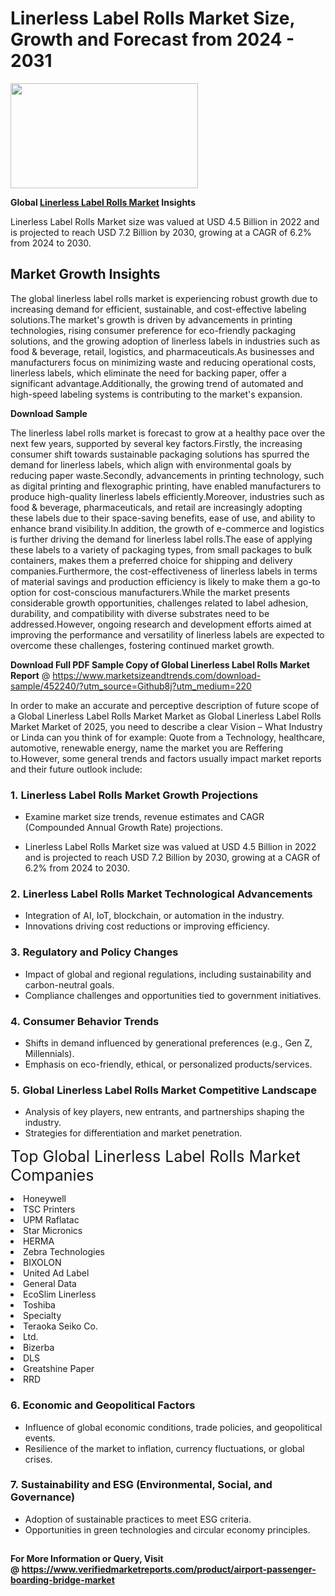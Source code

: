 <H1>Linerless Label Rolls Market Size, Growth and Forecast from 2024 - 2031</H1><img class="aligncenter size-medium wp-image-584254" src="https://thirdeyenews.in/wp-content/uploads/2024/09/Global-Market-Research-300x168.jpeg" alt="" width="300" height="168" /><p><strong>Global&nbsp;<a href="https://www.marketsizeandtrends.com/download-sample/452240/?utm_source=Github8j?utm_medium=220">Linerless Label Rolls Market</a> Insights</strong></p><p>Linerless Label Rolls Market size was valued at USD 4.5 Billion in 2022 and is projected to reach USD 7.2 Billion by 2030, growing at a CAGR of 6.2% from 2024 to 2030.</p><p><h2>Market Growth Insights</h2> <p>The global linerless label rolls market is experiencing robust growth due to increasing demand for efficient, sustainable, and cost-effective labeling solutions.The market's growth is driven by advancements in printing technologies, rising consumer preference for eco-friendly packaging solutions, and the growing adoption of linerless labels in industries such as food & beverage, retail, logistics, and pharmaceuticals.As businesses and manufacturers focus on minimizing waste and reducing operational costs, linerless labels, which eliminate the need for backing paper, offer a significant advantage.Additionally, the growing trend of automated and high-speed labeling systems is contributing to the market's expansion.</p> <p><strong>Download Sample</strong></p> <p>The linerless label rolls market is forecast to grow at a healthy pace over the next few years, supported by several key factors.Firstly, the increasing consumer shift towards sustainable packaging solutions has spurred the demand for linerless labels, which align with environmental goals by reducing paper waste.Secondly, advancements in printing technology, such as digital printing and flexographic printing, have enabled manufacturers to produce high-quality linerless labels efficiently.Moreover, industries such as food & beverage, pharmaceuticals, and retail are increasingly adopting these labels due to their space-saving benefits, ease of use, and ability to enhance brand visibility.In addition, the growth of e-commerce and logistics is further driving the demand for linerless label rolls.The ease of applying these labels to a variety of packaging types, from small packages to bulk containers, makes them a preferred choice for shipping and delivery companies.Furthermore, the cost-effectiveness of linerless labels in terms of material savings and production efficiency is likely to make them a go-to option for cost-conscious manufacturers.While the market presents considerable growth opportunities, challenges related to label adhesion, durability, and compatibility with diverse substrates need to be addressed.However, ongoing research and development efforts aimed at improving the performance and versatility of linerless labels are expected to overcome these challenges, fostering continued market growth.<p><span class=""><strong>Download Full PDF Sample Copy of Global Linerless Label Rolls Market Report</strong> @ <a href="https://www.marketsizeandtrends.com/download-sample/452240/?utm_source=Github8j?utm_medium=220" target="_blank">https://www.marketsizeandtrends.com/download-sample/452240/?utm_source=Github8j?utm_medium=220</a></span></p><p>In order to make an accurate and perceptive description of future scope of a Global&nbsp;Linerless Label Rolls Market Market as Global&nbsp;Linerless Label Rolls Market Market of 2025, you need to describe a clear Vision &ndash; What Industry or Linda can you think of for example: Quote from a Technology, healthcare, automotive, renewable energy, name the market you are Reffering to.However, some general trends and factors usually impact market reports and their future outlook include:</p><h3>1.&nbsp;<strong>Linerless Label Rolls Market Growth Projections</strong></h3><ul><li>Examine market size trends, revenue estimates and CAGR (Compounded Annual Growth Rate) projections.</li><li><p>Linerless Label Rolls Market size was valued at USD 4.5 Billion in 2022 and is projected to reach USD 7.2 Billion by 2030, growing at a CAGR of 6.2% from 2024 to 2030.</p></li></ul><h3>2.&nbsp;<strong>Linerless Label Rolls Market Technological Advancements</strong></h3><ul><li>Integration of AI, IoT, blockchain, or automation in the industry.</li><li>Innovations driving cost reductions or improving efficiency.</li></ul><h3>3.&nbsp;<strong>Regulatory and Policy Changes</strong></h3><ul><li>Impact of global and regional regulations, including sustainability and carbon-neutral goals.</li><li>Compliance challenges and opportunities tied to government initiatives.</li></ul><h3>4.&nbsp;<strong>Consumer Behavior Trends</strong></h3><ul><li>Shifts in demand influenced by generational preferences (e.g., Gen Z, Millennials).</li><li>Emphasis on eco-friendly, ethical, or personalized products/services.</li></ul><h3>5.&nbsp;<strong>Global Linerless Label Rolls Market Competitive Landscape</strong></h3><ul><li>Analysis of key players, new entrants, and partnerships shaping the industry.</li><li>Strategies for differentiation and market penetration.</li></ul><p data-pm-slice="1 1 []"><span style="color: inherit; font-family: inherit; font-size: 25px;">Top Global Linerless Label Rolls Market Companies</span></p><div class="" data-test-id=""><p><li>Honeywell</li><li> TSC Printers</li><li> UPM Raflatac</li><li> Star Micronics</li><li> HERMA</li><li> Zebra Technologies</li><li> BIXOLON</li><li> United Ad Label</li><li> General Data</li><li> EcoSlim Linerless</li><li> Toshiba</li><li> Specialty</li><li> Teraoka Seiko Co.</li><li> Ltd.</li><li> Bizerba</li><li> DLS</li><li> Greatshine Paper</li><li> RRD</li></p></div><h3>6.&nbsp;<strong>Economic and Geopolitical Factors</strong></h3><ul><li>Influence of global economic conditions, trade policies, and geopolitical events.</li><li>Resilience of the market to inflation, currency fluctuations, or global crises.</li></ul><h3>7.&nbsp;<strong>Sustainability and ESG (Environmental, Social, and Governance)</strong></h3><ul><li>Adoption of sustainable practices to meet ESG criteria.</li><li>Opportunities in green technologies and circular economy principles.</li></ul><h2><strong style="font-size: 14px;">For More Information or Query, Visit @&nbsp;</strong><a style="background-color: #ffffff; font-size: 14px;" href="https://www.marketsizeandtrends.com/report/linerless-label-rolls-market/" target="_blank">https://www.verifiedmarketreports.com/product/airport-passenger-boarding-bridge-market</a></h2>